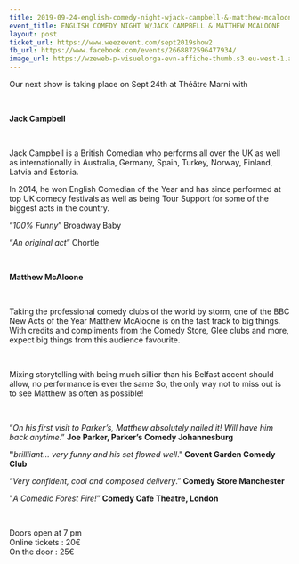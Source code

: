 ```yaml
---
title: 2019-09-24-english-comedy-night-wjack-campbell-&-matthew-mcaloone
event_title: ENGLISH COMEDY NIGHT W/JACK CAMPBELL & MATTHEW MCALOONE
layout: post
ticket_url: https://www.weezevent.com/sept2019show2
fb_url: https://www.facebook.com/events/2668872596477934/
image_url: https://wzeweb-p-visuelorga-evn-affiche-thumb.s3.eu-west-1.amazonaws.com/affiche_495426.thumb53700.1565082156.jpg
---
```

<p>Our next show is taking place on Sept 24th at Théâtre Marni with</p><p>&nbsp;</p><p><strong>Jack Campbell</strong></p><p>&nbsp;</p><p>Jack Campbell is a British Comedian who performs all over the UK as well as internationally in Australia, Germany, Spain, Turkey, Norway, Finland, Latvia and Estonia.</p><p>In 2014, he won English Comedian of the Year and has since performed at top UK comedy festivals as well as being Tour Support for some of the biggest acts in the country.</p><p>“<em>100% Funny</em>” Broadway Baby</p><p>“<em>An original act</em>” Chortle</p><p>&nbsp;</p><p><strong>Matthew McAloone </strong></p><p>&nbsp;</p><p style="white-space:pre-wrap;">Taking the professional comedy clubs of the world by storm, one of the BBC New Acts of the Year Matthew McAloone is on the fast track to big things. With credits and compliments from the Comedy Store,&nbsp;Glee clubs and more, expect big things from this audience favourite.</p><p style="white-space:pre-wrap;">&nbsp;</p><p style="white-space:pre-wrap;">Mixing storytelling with being much sillier than his Belfast accent should allow, no performance is ever the same So, the only way not to miss out is to see Matthew as often as possible!</p><p style="white-space:pre-wrap;">&nbsp;</p><p style="white-space:pre-wrap;">“<em>On his first visit to Parker’s, Matthew absolutely nailed it! Will have him back anytime</em>.” <strong>Joe Parker, Parker’s Comedy Johannesburg</strong></p><p style="white-space:pre-wrap;"><strong>"</strong><em>brillliant… very funny and his set flowed well</em>." <strong>Covent Garden Comedy Club</strong></p><p style="white-space:pre-wrap;">“<em>Very confident, cool and composed delivery</em>.” <strong>Comedy Store Manchester</strong></p><p style="white-space:pre-wrap;">"<em>A Comedic Forest Fire!</em>” <strong>Comedy Cafe Theatre, London</strong></p><p>&nbsp;</p><p><span>Doors open at 7 pm<br>Online tickets : 20€<br>On the door : 25€</span></p>